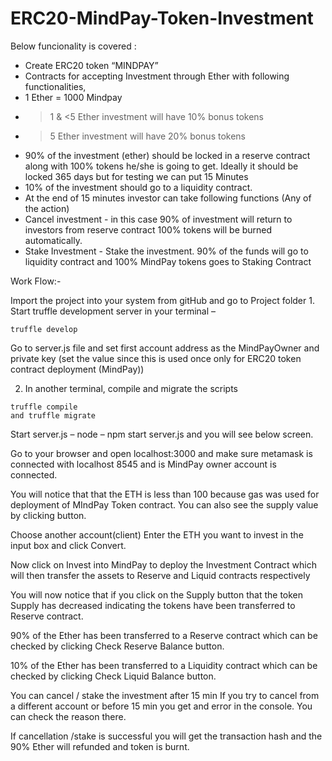 # ERC20-MindPay-Token-Investment

Below funcionality is covered :
-	Create ERC20 token “MINDPAY”
-	Contracts for accepting Investment through Ether with following  functionalities,
-	1 Ether = 1000 Mindpay
-	>1 & <5 Ether investment will have 10% bonus tokens
-	>5 Ether investment will have 20% bonus tokens 
-	90% of the investment (ether) should be locked in a reserve contract along with 100% tokens he/she is going to get. Ideally it should be locked 365 days but for testing we can put 15 Minutes
-	10% of the investment should go to a liquidity contract.
-	At the end of 15 minutes investor can take following functions (Any of the action)
-	Cancel investment - in this case 90% of investment will return to investors from reserve contract 100% tokens will be burned automatically.
-	Stake Investment - Stake the investment. 90% of the funds will go to liquidity contract and 100% MindPay tokens goes to Staking Contract 

Work Flow:-

Import the project into your system from gitHub and go to Project folder
    1. Start truffle development server in your terminal –  

    truffle develop

Go to server.js file and set first account address as the MindPayOwner and private key
(set the value since this is used once only for ERC20 token contract deployment (MindPay))

   2. In another terminal, compile and migrate the scripts

    truffle compile 
    and truffle migrate

Start server.js – node – npm start server.js and you will see below screen.

Go to your browser and open localhost:3000 and make sure metamask is connected with localhost 8545 and is MindPay owner account is connected.

You will notice that that the ETH is less than 100 because gas was used for deployment of MIndPay Token contract. You can also see the supply value by clicking button.

Choose another account(client) Enter the ETH you want to invest in the input box and click Convert.

Now click on Invest into MindPay to deploy the Investment Contract which will then transfer the assets to Reserve and Liquid contracts respectively

You will now notice that if you click on the Supply button that the token Supply has decreased indicating the tokens have been transferred to Reserve contract.

90% of the Ether has been transferred to a Reserve contract which can be checked by clicking Check Reserve Balance button.

10% of the Ether has been transferred to a Liquidity contract which can be checked by clicking Check Liquid Balance button.

You can cancel / stake the investment after 15 min
If you try to cancel from a different account or before 15 min you get and error in the console. You can check the reason there.

If cancellation /stake is successful you will get the transaction hash and the 90% Ether will refunded and token is burnt.